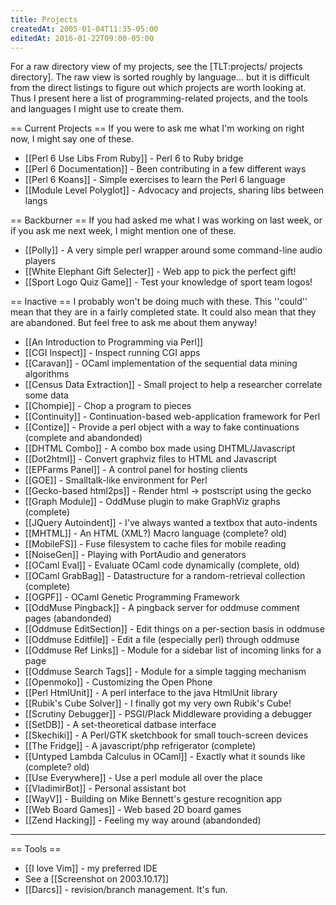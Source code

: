 ```yaml
---
title: Projects
createdAt: 2005-01-04T11:35-05:00
editedAt: 2016-01-22T09:00-05:00
---
```


For a raw directory view of my projects, see the [TLT:projects/ projects directory].  The raw view is sorted roughly by language... but it is difficult from the direct listings to figure out which projects are worth looking at. Thus I present here a list of programming-related projects, and the tools and languages I might use to create them.

== Current Projects ==
If you were to ask me what I'm working on right now, I might say one of these.
* [[Perl 6 Use Libs From Ruby]] - Perl 6 to Ruby bridge
* [[Perl 6 Documentation]] - Been contributing in a few different ways
* [[Perl 6 Koans]] - Simple exercises to learn the Perl 6 language
* [[Module Level Polyglot]] - Advocacy and projects, sharing libs between langs

== Backburner ==
If you had asked me what I was working on last week, or if you ask me next week, I might mention one of these.
* [[Polly]] - A very simple perl wrapper around some command-line audio players
* [[White Elephant Gift Selecter]] - Web app to pick the perfect gift!
* [[Sport Logo Quiz Game]] - Test your knowledge of sport team logos!

== Inactive ==
I probably won't be doing much with these. This ''could'' mean that they are in a fairly completed state. It could also mean that they are abandoned. But feel free to ask me about them anyway!
* [[An Introduction to Programming via Perl]]
* [[CGI Inspect]] - Inspect running CGI apps
* [[Caravan]] - OCaml implementation of the sequential data mining algorithms
* [[Census Data Extraction]] - Small project to help a researcher correlate some data
* [[Chompie]] - Chop a program to pieces
* [[Continuity]] - Continuation-based web-application framework for Perl
* [[Contize]] - Provide a perl object with a way to fake continuations (complete and abandonded)
* [[DHTML Combo]] - A combo box made using DHTML/Javascript
* [[Dot2html]] - Convert graphviz files to HTML and Javascript
* [[EPFarms Panel]] - A control panel for hosting clients
* [[GOE]] - Smalltalk-like environment for Perl
* [[Gecko-based html2ps]] - Render html -> postscript using the gecko 
* [[Graph Module]] - OddMuse plugin to make GraphViz graphs (complete)
* [[JQuery Autoindent]] - I've always wanted a textbox that auto-indents
* [[MHTML]] - An HTML (XML?) Macro language (complete? old)
* [[MobileFS]] - Fuse filesystem to cache files for mobile reading
* [[NoiseGen]] - Playing with PortAudio and generators
* [[OCaml Eval]] - Evaluate OCaml code dynamically (complete, old)
* [[OCaml GrabBag]] - Datastructure for a random-retrieval collection (complete)
* [[OGPF]] - OCaml Genetic Programming Framework
* [[OddMuse Pingback]] - A pingback server for oddmuse comment pages (abandonded)
* [[Oddmuse EditSection]] - Edit things on a per-section basis in oddmuse
* [[Oddmuse Editfile]] - Edit a file (especially perl) through oddmuse
* [[Oddmuse Ref Links]] - Module for a sidebar list of incoming links for a page
* [[Oddmuse Search Tags]] - Module for a simple tagging mechanism
* [[Openmoko]] - Customizing the Open Phone
* [[Perl HtmlUnit]] - A perl interface to the java HtmlUnit library
* [[Rubik's Cube Solver]] - I finally got my very own Rubik's Cube!
* [[Scrutiny Debugger]] - PSGI/Plack Middleware providing a debugger
* [[SetDB]] - A set-theoretical datbase interface
* [[Skechiki]] - A Perl/GTK sketchbook for small touch-screen devices
* [[The Fridge]] - A javascript/php refrigerator (complete)
* [[Untyped Lambda Calculus in OCaml]] - Exactly what it sounds like (complete? old)
* [[Use Everywhere]] - Use a perl module all over the place
* [[VladimirBot]] - Personal assistant bot
* [[WayV]] - Building on Mike Bennett's gesture recognition app
* [[Web Board Games]] - Web based 2D board games
* [[Zend Hacking]] - Feeling my way around (abandonded)


----

== Tools ==
* [[I love Vim]] - my preferred IDE
* See a [[Screenshot on 2003.10.17]]
* [[Darcs]] - revision/branch management. It's fun.


